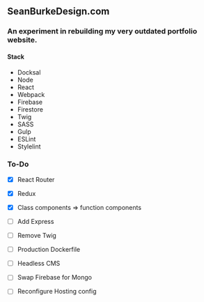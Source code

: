 ## SeanBurkeDesign.com
### An experiment in rebuilding my very outdated portfolio website.

#### Stack
  - Docksal
  - Node
  - React
  - Webpack
  - Firebase
  - Firestore
  - Twig
  - SASS
  - Gulp
  - ESLint
  - Stylelint

### To-Do
  - [x] React Router
  - [x] Redux
  - [x] Class components => function components
  - [ ] Add Express
  - [ ] Remove Twig
  - [ ] Production Dockerfile
  - [ ] Headless CMS
  - [ ] Swap Firebase for Mongo
  - [ ] Reconfigure Hosting config

